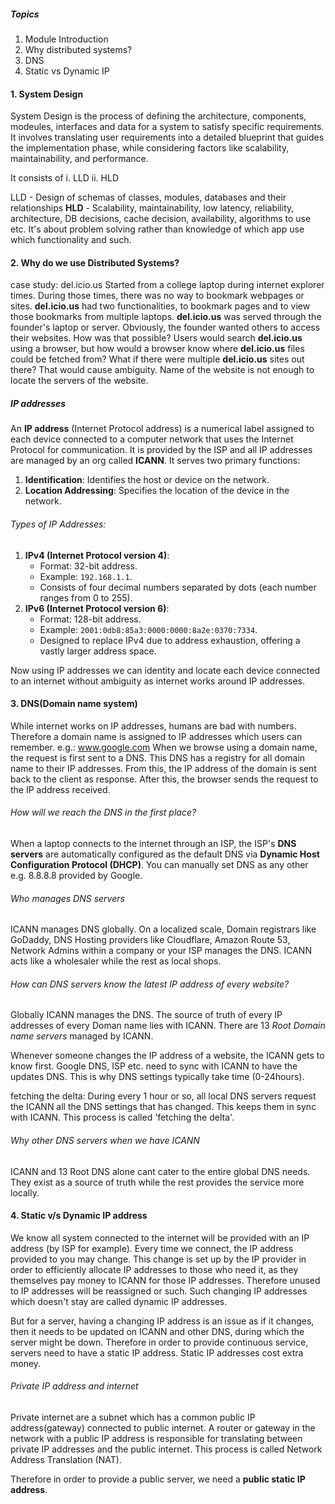 ##### Topics
1. Module Introduction
2. Why distributed systems?
3. DNS
4. Static vs Dynamic IP
#### 1. System Design
System Design is the process of defining the architecture, components, modeules, interfaces and data for a system to satisfy specific requirements. It involves translating user requirements into a detailed blueprint that guides the implementation phase, while considering factors like scalability, maintainability, and performance.

It consists of 
i. LLD
ii. HLD

LLD - Design of schemas of classes, modules, databases and their relationships
**HLD** - Scalability, maintainability, low latency, reliability, architecture, DB decisions, cache decision, availability, algorithms to use etc.
It's about problem solving rather than knowledge of which app use which functionality and such. 

#### 2. Why do we use Distributed Systems?
case study: del.icio.us
Started from a college laptop during internet explorer times. During those times, there was no way to bookmark webpages or sites. **del.icio.us** had two functionalities, to bookmark pages and to view those bookmarks from multiple laptops. **del.icio.us** was served through the founder's laptop or server. Obviously, the founder wanted others to access their websites. How was that possible? Users would search **del.icio.us** using a browser, but how would a browser know where **del.icio.us** files could be fetched from? What if there were multiple **del.icio.us** sites out there? That would cause ambiguity. Name of the website is not enough to locate the servers of the website.

##### IP addresses
An **IP address** (Internet Protocol address) is a numerical label assigned to each device connected to a computer network that uses the Internet Protocol for communication. It is provided by the ISP and all IP addresses are managed by an org called **ICANN**. It serves two primary functions:

1. **Identification**: Identifies the host or device on the network.
2. **Location Addressing**: Specifies the location of the device in the network.

###### Types of IP Addresses:
1. **IPv4 (Internet Protocol version 4)**:
    - Format: 32-bit address.
    - Example: `192.168.1.1`.
    - Consists of four decimal numbers separated by dots (each number ranges from 0 to 255).
2. **IPv6 (Internet Protocol version 6)**:
    - Format: 128-bit address.
    - Example: `2001:0db8:85a3:0000:0000:8a2e:0370:7334`.
    - Designed to replace IPv4 due to address exhaustion, offering a vastly larger address space.

Now using IP addresses we can identity and locate each device connected to an internet without ambiguity as internet works around IP addresses.  

#### 3. DNS(Domain name system)
While internet works on IP addresses, humans are bad with numbers. Therefore a domain name is assigned to IP addresses which users can remember. e.g.: www.google.com
When we browse using a domain name, the request is first sent to a DNS. This DNS has a registry for all domain name to their IP addresses. From this, the IP address of the domain is sent back to the client as response. After this, the browser sends the request to the IP address received.

###### How will we reach the DNS in the first place?
When a laptop connects to the internet through an ISP, the ISP's **DNS servers** are automatically configured as the default DNS via **Dynamic Host Configuration Protocol (DHCP)**. You can manually set DNS as any other e.g. 8.8.8.8 provided by Google.
###### Who manages DNS servers
ICANN manages DNS globally. On a localized scale, Domain registrars like GoDaddy, DNS Hosting providers like Cloudflare, Amazon Route 53, Network Admins within a company or your ISP manages the DNS. ICANN acts like a wholesaler while the rest as local shops.
###### How can DNS servers know the latest IP address of every website?
Globally ICANN manages the DNS. The source of truth of every IP addresses of every Doman name lies with ICANN. There are 13 *Root Domain name servers* managed by ICANN. 

Whenever someone changes the IP address of a website, the ICANN gets to know first. Google DNS, ISP etc. need to sync with ICANN to have the updates DNS. This is why DNS settings typically take time (0-24hours).

fetching the delta: During every 1 hour or so, all local DNS servers request the ICANN all the DNS settings that has changed. This keeps them in sync with ICANN. This process is called 'fetching the delta'.
###### Why other DNS servers when we have ICANN
ICANN and 13 Root DNS alone cant cater to the entire global DNS needs. They exist as a source of truth while the rest provides the service more locally.

#### 4. Static v/s Dynamic IP address
We know all system connected to the internet will be provided with an IP address (by ISP for example). Every time we connect, the IP address provided to you may change. This change is set up by the IP provider in order to efficiently allocate IP addresses to those who need it, as they themselves pay money to ICANN for those IP addresses. Therefore unused to IP addresses will be reassigned or such. Such changing IP addresses which doesn't stay are called dynamic IP addresses.  

But for a server, having a changing IP address is an issue as if it changes, then it needs to be updated on ICANN and other DNS, during which the server might be down. Therefore in order to provide continuous service, servers need to have a static IP address. Static IP addresses cost extra money.

###### Private IP address and internet
Private internet are a subnet which has a common public IP address(gateway) connected to public internet. A router or gateway in the network with a public IP address is responsible for translating between private IP addresses and the public internet. This process is called Network Address Translation (NAT).

Therefore in order to provide a public server, we need a **public static IP address**. 



